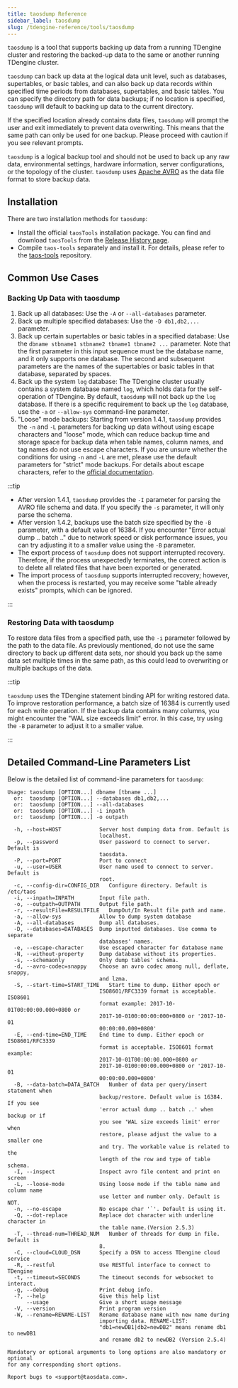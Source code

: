 ```yaml
---
title: taosdump Reference
sidebar_label: taosdump
slug: /tdengine-reference/tools/taosdump
---
```


`taosdump` is a tool that supports backing up data from a running TDengine cluster and restoring the backed-up data to the same or another running TDengine cluster.

`taosdump` can back up data at the logical data unit level, such as databases, supertables, or basic tables, and can also back up data records within specified time periods from databases, supertables, and basic tables. You can specify the directory path for data backups; if no location is specified, `taosdump` will default to backing up data to the current directory.

If the specified location already contains data files, `taosdump` will prompt the user and exit immediately to prevent data overwriting. This means that the same path can only be used for one backup. Please proceed with caution if you see relevant prompts.

`taosdump` is a logical backup tool and should not be used to back up any raw data, environmental settings, hardware information, server configurations, or the topology of the cluster. `taosdump` uses [Apache AVRO](https://avro.apache.org/) as the data file format to store backup data.

## Installation

There are two installation methods for `taosdump`:

- Install the official `taosTools` installation package. You can find and download `taosTools` from the [Release History page](https://docs.taosdata.com/releases/tools/).
- Compile `taos-tools` separately and install it. For details, please refer to the [taos-tools](https://github.com/taosdata/taos-tools) repository.

## Common Use Cases

### Backing Up Data with taosdump

1. Back up all databases: Use the `-A` or `--all-databases` parameter.
2. Back up multiple specified databases: Use the `-D db1,db2,...` parameter.
3. Back up certain supertables or basic tables in a specified database: Use the `dbname stbname1 stbname2 tbname1 tbname2 ...` parameter. Note that the first parameter in this input sequence must be the database name, and it only supports one database. The second and subsequent parameters are the names of the supertables or basic tables in that database, separated by spaces.
4. Back up the system `log` database: The TDengine cluster usually contains a system database named `log`, which holds data for the self-operation of TDengine. By default, `taosdump` will not back up the `log` database. If there is a specific requirement to back up the `log` database, use the `-a` or `--allow-sys` command-line parameter.
5. "Loose" mode backups: Starting from version 1.4.1, `taosdump` provides the `-n` and `-L` parameters for backing up data without using escape characters and "loose" mode, which can reduce backup time and storage space for backup data when table names, column names, and tag names do not use escape characters. If you are unsure whether the conditions for using `-n` and `-L` are met, please use the default parameters for "strict" mode backups. For details about escape characters, refer to the [official documentation](../../sql-manual/escape-characters/).

:::tip

- After version 1.4.1, `taosdump` provides the `-I` parameter for parsing the AVRO file schema and data. If you specify the `-s` parameter, it will only parse the schema.
- After version 1.4.2, backups use the batch size specified by the `-B` parameter, with a default value of 16384. If you encounter "Error actual dump .. batch .." due to network speed or disk performance issues, you can try adjusting it to a smaller value using the `-B` parameter.
- The export process of `taosdump` does not support interrupted recovery. Therefore, if the process unexpectedly terminates, the correct action is to delete all related files that have been exported or generated.
- The import process of `taosdump` supports interrupted recovery; however, when the process is restarted, you may receive some "table already exists" prompts, which can be ignored.

:::

### Restoring Data with taosdump

To restore data files from a specified path, use the `-i` parameter followed by the path to the data file. As previously mentioned, do not use the same directory to back up different data sets, nor should you back up the same data set multiple times in the same path, as this could lead to overwriting or multiple backups of the data.

:::tip

`taosdump` uses the TDengine statement binding API for writing restored data. To improve restoration performance, a batch size of 16384 is currently used for each write operation. If the backup data contains many columns, you might encounter the "WAL size exceeds limit" error. In this case, try using the `-B` parameter to adjust it to a smaller value.

:::

## Detailed Command-Line Parameters List

Below is the detailed list of command-line parameters for `taosdump`:

```text
Usage: taosdump [OPTION...] dbname [tbname ...]
  or:  taosdump [OPTION...] --databases db1,db2,...
  or:  taosdump [OPTION...] --all-databases
  or:  taosdump [OPTION...] -i inpath
  or:  taosdump [OPTION...] -o outpath

  -h, --host=HOST            Server host dumping data from. Default is
                             localhost.
  -p, --password             User password to connect to server. Default is
                             taosdata.
  -P, --port=PORT            Port to connect
  -u, --user=USER            User name used to connect to server. Default is
                             root.
  -c, --config-dir=CONFIG_DIR   Configure directory. Default is /etc/taos
  -i, --inpath=INPATH        Input file path.
  -o, --outpath=OUTPATH      Output file path.
  -r, --resultFile=RESULTFILE   DumpOut/In Result file path and name.
  -a, --allow-sys            Allow to dump system database
  -A, --all-databases        Dump all databases.
  -D, --databases=DATABASES  Dump inputted databases. Use comma to separate
                             databases' names.
  -e, --escape-character     Use escaped character for database name
  -N, --without-property     Dump database without its properties.
  -s, --schemaonly           Only dump tables' schema.
  -d, --avro-codec=snappy    Choose an avro codec among null, deflate, snappy,
                             and lzma.
  -S, --start-time=START_TIME   Start time to dump. Either epoch or
                             ISO8601/RFC3339 format is acceptable. ISO8601
                             format example: 2017-10-01T00:00:00.000+0800 or
                             2017-10-0100:00:00:000+0800 or '2017-10-01
                             00:00:00.000+0800'
  -E, --end-time=END_TIME    End time to dump. Either epoch or ISO8601/RFC3339
                             format is acceptable. ISO8601 format example:
                             2017-10-01T00:00:00.000+0800 or
                             2017-10-0100:00:00.000+0800 or '2017-10-01
                             00:00:00.000+0800'
  -B, --data-batch=DATA_BATCH   Number of data per query/insert statement when
                             backup/restore. Default value is 16384. If you see
                             'error actual dump .. batch ..' when backup or if
                             you see 'WAL size exceeds limit' error when
                             restore, please adjust the value to a smaller one
                             and try. The workable value is related to the
                             length of the row and type of table schema.
  -I, --inspect              Inspect avro file content and print on screen
  -L, --loose-mode           Using loose mode if the table name and column name
                             use letter and number only. Default is NOT.
  -n, --no-escape            No escape char '`'. Default is using it.
  -Q, --dot-replace          Replace dot character with underline character in
                             the table name.(Version 2.5.3)
  -T, --thread-num=THREAD_NUM   Number of threads for dump in file. Default is
                             8.
  -C, --cloud=CLOUD_DSN      Specify a DSN to access TDengine cloud service
  -R, --restful              Use RESTful interface to connect to TDengine
  -t, --timeout=SECONDS      The timeout seconds for websocket to interact.
  -g, --debug                Print debug info.
  -?, --help                 Give this help list
      --usage                Give a short usage message
  -V, --version              Print program version
  -W, --rename=RENAME-LIST   Rename database name with new name during
                             importing data. RENAME-LIST: 
                             "db1=newDB1|db2=newDB2" means rename db1 to newDB1
                             and rename db2 to newDB2 (Version 2.5.4)

Mandatory or optional arguments to long options are also mandatory or optional
for any corresponding short options.

Report bugs to <support@taosdata.com>.
```
